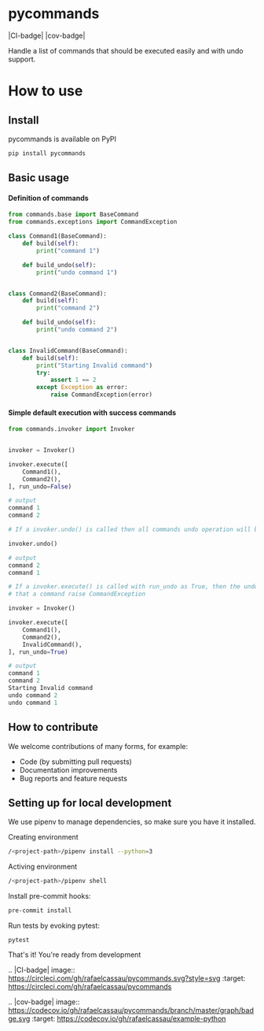 # pycommands
|CI-badge| |cov-badge|

Handle a list of commands that should be executed easily and with undo support.

# How to use

## Install
pycommands is available on PyPI

```bash
pip install pycommands
```

## Basic usage

#### Definition of commands
```python
from commands.base import BaseCommand
from commands.exceptions import CommandException

class Command1(BaseCommand):
    def build(self):
        print("command 1")

    def build_undo(self):
        print("undo command 1")


class Command2(BaseCommand):
    def build(self):
        print("command 2")

    def build_undo(self):
        print("undo command 2")


class InvalidCommand(BaseCommand):
    def build(self):
        print("Starting Invalid command")
        try:
            assert 1 == 2
        except Exception as error:
            raise CommandException(error)
```

#### Simple default execution with success commands

```python
from commands.invoker import Invoker


invoker = Invoker()

invoker.execute([
    Command1(),
    Command2(),
], run_undo=False)

# output
command 1
command 2

# If a invoker.undo() is called then all commands undo operation will be done in the LIFO order.

invoker.undo()

# output
command 2
command 1

# If a invoker.execute() is called with run_undo as True, then the undo operation will be done always
# that a command raise CommandException

invoker = Invoker()

invoker.execute([
    Command1(),
    Command2(),
    InvalidCommand(),
], run_undo=True)

# output
command 1
command 2
Starting Invalid command
undo command 2
undo command 1
```
## How to contribute

We welcome contributions of many forms, for example:
- Code (by submitting pull requests)
- Documentation improvements
- Bug reports and feature requests

## Setting up for local development

We use pipenv to manage dependencies, so make sure you have it installed.

Creating environment
```bash
/<project-path>/pipenv install --python=3
```

Activing environment
```bash
/<project-path>/pipenv shell
```

Install pre-commit hooks:
```bash
pre-commit install
```

Run tests by evoking pytest:
```
pytest
```

That's it! You're ready from development

.. |CI-badge| image:: https://circleci.com/gh/rafaelcassau/pycommands.svg?style=svg
    :target: https://circleci.com/gh/rafaelcassau/pycommands

.. |cov-badge| image:: https://codecov.io/gh/rafaelcassau/pycommands/branch/master/graph/badge.svg
  :target: https://codecov.io/gh/rafaelcassau/example-python

